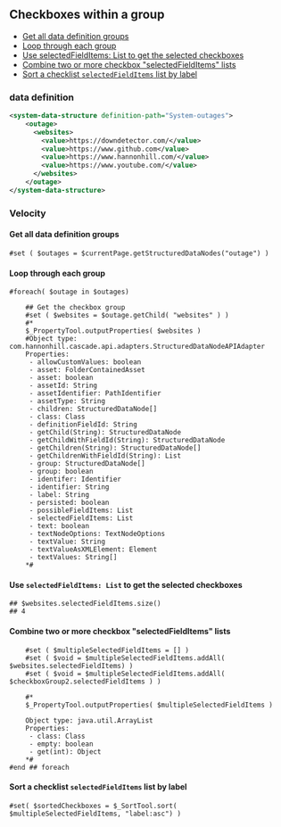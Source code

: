 ## Checkboxes within a group
- [Get all data definition groups](#get-all-data-definition-groups)
- [Loop through each group](#loop-through-each-group)
- [Use selectedFieldItems: List to get the selected checkboxes](#use-selectedfielditems-list-to-get-the-selected-checkboxes)
- [Combine two or more checkbox "selectedFieldItems" lists](#combine-two-or-more-checkbox-selectedfielditems-lists)
- [Sort a checklist `selectedFieldItems` list by label](#sort-a-checklist-selectedfielditems-list-by-label)

### data definition

```xml
<system-data-structure definition-path="System-outages">
    <outage>
      <websites>
        <value>https://downdetector.com/</value>
        <value>https://www.github.com</value>
        <value>https://www.hannonhill.com/</value>
        <value>https://www.youtube.com/</value>
      </websites>
    </outage>
</system-data-structure>
```

### Velocity
#### Get all data definition groups
````
#set ( $outages = $currentPage.getStructuredDataNodes("outage") )
````
#### Loop through each group
````
#foreach( $outage in $outages)

    ## Get the checkbox group
    #set ( $websites = $outage.getChild( "websites" ) )
    #*
    $_PropertyTool.outputProperties( $websites )
    #Object type: com.hannonhill.cascade.api.adapters.StructuredDataNodeAPIAdapter
    Properties:
     - allowCustomValues: boolean
     - asset: FolderContainedAsset
     - asset: boolean
     - assetId: String
     - assetIdentifier: PathIdentifier
     - assetType: String
     - children: StructuredDataNode[]
     - class: Class
     - definitionFieldId: String
     - getChild(String): StructuredDataNode
     - getChildWithFieldId(String): StructuredDataNode
     - getChildren(String): StructuredDataNode[]
     - getChildrenWithFieldId(String): List
     - group: StructuredDataNode[]
     - group: boolean
     - identifer: Identifier
     - identifier: String
     - label: String
     - persisted: boolean
     - possibleFieldItems: List
     - selectedFieldItems: List
     - text: boolean
     - textNodeOptions: TextNodeOptions
     - textValue: String
     - textValueAsXMLElement: Element
     - textValues: String[]
    *#
````
#### Use `selectedFieldItems: List` to get the selected checkboxes
````
## $websites.selectedFieldItems.size()
## 4
````
#### Combine two or more checkbox "selectedFieldItems" lists
````
    #set ( $multipleSelectedFieldItems = [] )
    #set ( $void = $multipleSelectedFieldItems.addAll( $websites.selectedFieldItems) )
    #set ( $void = $multipleSelectedFieldItems.addAll( $checkboxGroup2.selectedFieldItems ) )
    
    #*
    $_PropertyTool.outputProperties( $multipleSelectedFieldItems )
    
    Object type: java.util.ArrayList
    Properties:
     - class: Class
     - empty: boolean
     - get(int): Object
    *#
#end ## foreach
````
#### Sort a checklist `selectedFieldItems` list by label

`#set( $sortedCheckboxes = $_SortTool.sort( $multipleSelectedFieldItems, "label:asc") )`
